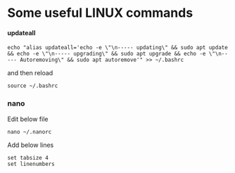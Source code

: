 # Some useful LINUX commands

#### updateall

```
echo "alias updateall='echo -e \"\n----- updating\" && sudo apt update && echo -e \"\n----- upgrading\" && sudo apt upgrade && echo -e \"\n----- Autoremoving\" && sudo apt autoremove'" >> ~/.bashrc
```

and then reload

```
source ~/.bashrc
```

### nano

Edit below file

```
nano ~/.nanorc
```

Add below lines

```
set tabsize 4
set linenumbers
```
